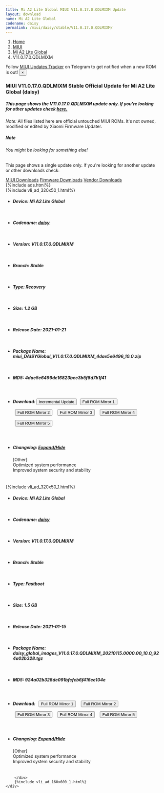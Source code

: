 ```yaml
---
title: Mi A2 Lite Global MIUI V11.0.17.0.QDLMIXM Update
layout: download
name: Mi A2 Lite Global
codename: daisy
permalink: /miui/daisy/stable/V11.0.17.0.QDLMIXM/
---
```

<nav aria-label="breadcrumb">
    <ol class="breadcrumb">
        <li class="breadcrumb-item"><a href="/">Home</a></li>
        <li class="breadcrumb-item"><a href="/miui/">MIUI</a></li>
        <li class="breadcrumb-item"><a href="/miui/daisy/">Mi A2 Lite Global</a></li>
        <li class="breadcrumb-item active" aria-current="page">V11.0.17.0.QDLMIXM</li>
    </ol>
</nav>
<div class="alert alert-primary alert-dismissible fade show" role="alert">
    Follow <a href="https://t.me/MIUIUpdatesTracker" class="alert-link">MIUI Updates Tracker</a> on Telegram to get
    notified when a new ROM is out!
    <button type="button" class="close" data-dismiss="alert" aria-label="Close">
        <span aria-hidden="true">&times;</span>
    </button>
</div>
<div class="col-12 mx-auto">
    <h3 class="title bg-light p-2 rounded">MIUI V11.0.17.0.QDLMIXM Stable Official Update for Mi A2 Lite Global (daisy)</h3>
    <h5>This page shows the V11.0.17.0.QDLMIXM update only. If you're looking for other updates check
        <a href="/miui/daisy/">here.</a></h5>
    <p><i>Note: </i>All files listed here are official untouched MIUI ROMs.
        It's not owned, modified or edited by Xiaomi Firmware Updater.</p>
    <div class="card">
        <div class="card-body">
            <h5 class="card-title">Note</h5>
            <h6 class="card-subtitle mb-2 text-muted">You might be looking for something else!</h6>
            <p class="card-text">This page shows a single update only.
                If you're looking for another update or other downloads check:</p>
            <a href="/miui/" class="card-link">MIUI Downloads</a>
            <a href="/firmware/" class="card-link">Firmware Downloads</a>
            <a href="/vendor/" class="card-link">Vendor Downloads</a>
        </div>
    </div>
    {%include ads.html%}
    <div class="row justify-content-center">
        <div class="col-10" id="downloads">
                    <div class="card card-body">
            {%include vli_ad_320x50_1.html%}
            <ul class="list-unstyled">
                <li style="padding-bottom: 10px;">
                    <h5><b>Device: </b>Mi A2 Lite Global</h5>
                </li>
                <li style="padding-bottom: 10px;">
                    <h5><b>Codename: </b> <a href="/miui/daisy/" target="_blank">daisy</a> </h5>
                </li>
                <li style="padding-bottom: 10px;">
                    <h5><b>Version: </b>V11.0.17.0.QDLMIXM</h5>
                </li>
                <li style="padding-bottom: 10px;">
                    <h5><b>Branch: </b>Stable</h5>
                </li>
                <li style="padding-bottom: 10px;">
                    <h5><b>Type: </b>Recovery</h5>
                </li>
                <li style="padding-bottom: 10px;">
                    <h5><b>Size: </b>1.2 GB</h5>
                </li>
                <li style="padding-bottom: 10px;">
                    <h5><b>Release Date: </b>2021-01-21</h5>
                </li>
                <li style="padding-bottom: 10px;">
                    <h5><b>Package Name: </b><span id="filename" class="text-dark">miui_DAISYGlobal_V11.0.17.0.QDLMIXM_4dae5e6496_10.0.zip</span></h5>
                </li>
                <li style="padding-bottom: 10px;">
                    <h5><b>MD5: </b><span id="md5" class="text-muted">4dae5e6496de16823bec3b5f8d7b1f41</span></h5>
                </li>
                <li style="padding-bottom: 10px;">
                    <h5><b>Download: </b><button type="button" id="incremental_download" class="btn btn-warning" onclick="window.open('https://bigota.d.miui.com/V11.0.17.0.QDLMIXM/miui-blockota-daisy_global-V11.0.16.0.QDLMIXM-V11.0.17.0.QDLMIXM-751fc7b516-10.0.zip', '_blank');"><i class="fa fa-download"></i> Incremental Update</button> <button type="button" id="download" class="btn btn-primary" style="margin: 7px;" onclick="window.open('https://cdn-ota.azureedge.net/V11.0.17.0.QDLMIXM/miui_DAISYGlobal_V11.0.17.0.QDLMIXM_4dae5e6496_10.0.zip', '_blank');"><i class="fa fa-download"></i> Full ROM Mirror 1</button> <button type="button" id="download" class="btn btn-primary" style="margin: 7px;" onclick="window.open('https://bn.d.miui.com/V11.0.17.0.QDLMIXM/miui_DAISYGlobal_V11.0.17.0.QDLMIXM_4dae5e6496_10.0.zip', '_blank');"><i class="fa fa-download"></i> Full ROM Mirror 2</button> <button type="button" id="download" class="btn btn-primary" style="margin: 7px;" onclick="window.open('https://ks3orig.bigota.d.miui.com/V11.0.17.0.QDLMIXM/miui_DAISYGlobal_V11.0.17.0.QDLMIXM_4dae5e6496_10.0.zip', '_blank');"><i class="fa fa-download"></i> Full ROM Mirror 3</button> <button type="button" id="download" class="btn btn-primary" style="margin: 7px;" onclick="window.open('https://airtel.bigota.d.miui.com/V11.0.17.0.QDLMIXM/miui_DAISYGlobal_V11.0.17.0.QDLMIXM_4dae5e6496_10.0.zip', '_blank');"><i class="fa fa-download"></i> Full ROM Mirror 4</button> <button type="button" id="download" class="btn btn-primary" style="margin: 7px;" onclick="window.open('https://hugeota.d.miui.com/V11.0.17.0.QDLMIXM/miui_DAISYGlobal_V11.0.17.0.QDLMIXM_4dae5e6496_10.0.zip', '_blank');"><i class="fa fa-download"></i> Full ROM Mirror 5</button></h5>
                </li>
                <li style="padding-bottom: 10px;">
                    <h5><b>Changelog: </b><a href="#daisy_1_changelog" data-toggle="collapse" role="button"
                            aria-expanded="false" aria-controls="daisy_1_changelog"> <i class="fa fa-arrow-down"
                                aria-hidden="true"></i> Expand/Hide</a></h5>
                    <div class="collapse" id="daisy_1_changelog">
                        <p id="changelog_text">[Other]<br>Optimized system performance<br>Improved system security and stability</p>
                    </div>
                </li>
            </ul>
        </div>
        <div class="card card-body">
            {%include vli_ad_320x50_1.html%}
            <ul class="list-unstyled">
                <li style="padding-bottom: 10px;">
                    <h5><b>Device: </b>Mi A2 Lite Global</h5>
                </li>
                <li style="padding-bottom: 10px;">
                    <h5><b>Codename: </b> <a href="/miui/daisy/" target="_blank">daisy</a> </h5>
                </li>
                <li style="padding-bottom: 10px;">
                    <h5><b>Version: </b>V11.0.17.0.QDLMIXM</h5>
                </li>
                <li style="padding-bottom: 10px;">
                    <h5><b>Branch: </b>Stable</h5>
                </li>
                <li style="padding-bottom: 10px;">
                    <h5><b>Type: </b>Fastboot</h5>
                </li>
                <li style="padding-bottom: 10px;">
                    <h5><b>Size: </b>1.5 GB</h5>
                </li>
                <li style="padding-bottom: 10px;">
                    <h5><b>Release Date: </b>2021-01-15</h5>
                </li>
                <li style="padding-bottom: 10px;">
                    <h5><b>Package Name: </b><span id="filename" class="text-dark">daisy_global_images_V11.0.17.0.QDLMIXM_20210115.0000.00_10.0_924a02b328.tgz</span></h5>
                </li>
                <li style="padding-bottom: 10px;">
                    <h5><b>MD5: </b><span id="md5" class="text-muted">924a02b328de091bfcfcb6f416ee104e</span></h5>
                </li>
                <li style="padding-bottom: 10px;">
                    <h5><b>Download: </b> <button type="button" id="download" class="btn btn-primary" style="margin: 7px;" onclick="window.open('https://cdn-ota.azureedge.net/V11.0.17.0.QDLMIXM/daisy_global_images_V11.0.17.0.QDLMIXM_20210115.0000.00_10.0_924a02b328.tgz', '_blank');"><i class="fa fa-download"></i> Full ROM Mirror 1</button> <button type="button" id="download" class="btn btn-primary" style="margin: 7px;" onclick="window.open('https://bn.d.miui.com/V11.0.17.0.QDLMIXM/daisy_global_images_V11.0.17.0.QDLMIXM_20210115.0000.00_10.0_924a02b328.tgz', '_blank');"><i class="fa fa-download"></i> Full ROM Mirror 2</button> <button type="button" id="download" class="btn btn-primary" style="margin: 7px;" onclick="window.open('https://ks3orig.bigota.d.miui.com/V11.0.17.0.QDLMIXM/daisy_global_images_V11.0.17.0.QDLMIXM_20210115.0000.00_10.0_924a02b328.tgz', '_blank');"><i class="fa fa-download"></i> Full ROM Mirror 3</button> <button type="button" id="download" class="btn btn-primary" style="margin: 7px;" onclick="window.open('https://airtel.bigota.d.miui.com/V11.0.17.0.QDLMIXM/daisy_global_images_V11.0.17.0.QDLMIXM_20210115.0000.00_10.0_924a02b328.tgz', '_blank');"><i class="fa fa-download"></i> Full ROM Mirror 4</button> <button type="button" id="download" class="btn btn-primary" style="margin: 7px;" onclick="window.open('https://hugeota.d.miui.com/V11.0.17.0.QDLMIXM/daisy_global_images_V11.0.17.0.QDLMIXM_20210115.0000.00_10.0_924a02b328.tgz', '_blank');"><i class="fa fa-download"></i> Full ROM Mirror 5</button></h5>
                </li>
                <li style="padding-bottom: 10px;">
                    <h5><b>Changelog: </b><a href="#daisy_2_changelog" data-toggle="collapse" role="button"
                            aria-expanded="false" aria-controls="daisy_2_changelog"> <i class="fa fa-arrow-down"
                                aria-hidden="true"></i> Expand/Hide</a></h5>
                    <div class="collapse" id="daisy_2_changelog">
                        <p id="changelog_text">[Other]<br>Optimized system performance<br>Improved system security and stability</p>
                    </div>
                </li>
            </ul>
        </div>

        </div>
        {%include vli_ad_160x600_1.html%}
    </div>
</div>
